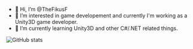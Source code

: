 - 👋 Hi, I’m @TheFikusF
- 👀 I’m interested in game developement and currently I'm working as a Unity3D game developer.
- 🌱 I’m currently learning Unity3D and other C#/.NET related things.
<!-- - 💞️ I’m looking for a job as a C# developer, especialy in the game field. --->

<!---
TheFikusF/TheFikusF is a ✨ special ✨ repository because its `README.md` (this file) appears on your GitHub profile.
You can click the Preview link to take a look at your changes.
--->

![GitHub stats](https://github-readme-stats.vercel.app/api/top-langs?username=TheFikusF&theme=radical&layout=compact&title_color=ffffff&border_radius=9&border_color=ffffff)
